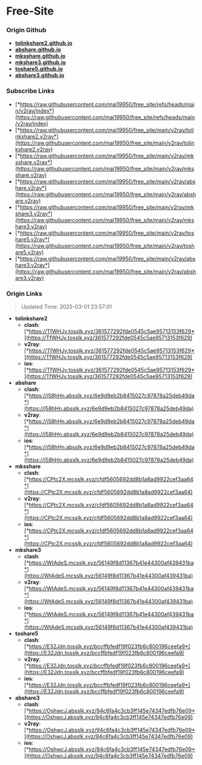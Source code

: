 # Free-Site

### Origin Github

- [**tolinkshare2.github.io**](https://github.com/tolinkshare2/tolinkshare2.github.io)
- [**abshare.github.io**](https://github.com/abshare/abshare.github.io)
- [**mksshare.github.io**](https://github.com/mksshare/mksshare.github.io)
- [**mkshare3.github.io**](https://github.com/mkshare3/mkshare3.github.io)
- [**toshare5.github.io**](https://github.com/toshare5/toshare5.github.io)
- [**abshare3.github.io**](https://github.com/abshare3/abshare3.github.io)

### Subscribe Links

- [*https://raw.githubusercontent.com/mai19950/free_site/refs/heads/main/v2ray/index*](https://raw.githubusercontent.com/mai19950/free_site/refs/heads/main/v2ray/index)
- [*https://raw.githubusercontent.com/mai19950/free_site/main/v2ray/tolinkshare2.v2ray*](https://raw.githubusercontent.com/mai19950/free_site/main/v2ray/tolinkshare2.v2ray)
- [*https://raw.githubusercontent.com/mai19950/free_site/main/v2ray/mksshare.v2ray*](https://raw.githubusercontent.com/mai19950/free_site/main/v2ray/mksshare.v2ray)
- [*https://raw.githubusercontent.com/mai19950/free_site/main/v2ray/abshare.v2ray*](https://raw.githubusercontent.com/mai19950/free_site/main/v2ray/abshare.v2ray)
- [*https://raw.githubusercontent.com/mai19950/free_site/main/v2ray/mkshare3.v2ray*](https://raw.githubusercontent.com/mai19950/free_site/main/v2ray/mkshare3.v2ray)
- [*https://raw.githubusercontent.com/mai19950/free_site/main/v2ray/toshare5.v2ray*](https://raw.githubusercontent.com/mai19950/free_site/main/v2ray/toshare5.v2ray)
- [*https://raw.githubusercontent.com/mai19950/free_site/main/v2ray/abshare3.v2ray*](https://raw.githubusercontent.com/mai19950/free_site/main/v2ray/abshare3.v2ray)

### Origin Links

> Updated Time: 2025-03-01 23:57:01

- **tolinkshare2**
  - **clash**: [*https://TfWHJv.tosslk.xyz/361577292fde0545c5ae95713153f629*](https://TfWHJv.tosslk.xyz/361577292fde0545c5ae95713153f629)
  - **v2ray**: [*https://TfWHJv.tosslk.xyz/361577292fde0545c5ae95713153f629*](https://TfWHJv.tosslk.xyz/361577292fde0545c5ae95713153f629)
  - **ios**: [*https://TfWHJv.tosslk.xyz/361577292fde0545c5ae95713153f629*](https://TfWHJv.tosslk.xyz/361577292fde0545c5ae95713153f629)
- **abshare**
  - **clash**: [*https://j58hHn.absslk.xyz/6e9d9eb2b8415027c97878a25deb49da*](https://j58hHn.absslk.xyz/6e9d9eb2b8415027c97878a25deb49da)
  - **v2ray**: [*https://j58hHn.absslk.xyz/6e9d9eb2b8415027c97878a25deb49da*](https://j58hHn.absslk.xyz/6e9d9eb2b8415027c97878a25deb49da)
  - **ios**: [*https://j58hHn.absslk.xyz/6e9d9eb2b8415027c97878a25deb49da*](https://j58hHn.absslk.xyz/6e9d9eb2b8415027c97878a25deb49da)
- **mksshare**
  - **clash**: [*https://CPtc2X.mcsslk.xyz/cfdf5605692dd8b1a8ad9922cef3aa64*](https://CPtc2X.mcsslk.xyz/cfdf5605692dd8b1a8ad9922cef3aa64)
  - **v2ray**: [*https://CPtc2X.mcsslk.xyz/cfdf5605692dd8b1a8ad9922cef3aa64*](https://CPtc2X.mcsslk.xyz/cfdf5605692dd8b1a8ad9922cef3aa64)
  - **ios**: [*https://CPtc2X.mcsslk.xyz/cfdf5605692dd8b1a8ad9922cef3aa64*](https://CPtc2X.mcsslk.xyz/cfdf5605692dd8b1a8ad9922cef3aa64)
- **mkshare3**
  - **clash**: [*https://WtAdeS.mcsslk.xyz/56149f8d11367b41e44300af439431ba*](https://WtAdeS.mcsslk.xyz/56149f8d11367b41e44300af439431ba)
  - **v2ray**: [*https://WtAdeS.mcsslk.xyz/56149f8d11367b41e44300af439431ba*](https://WtAdeS.mcsslk.xyz/56149f8d11367b41e44300af439431ba)
  - **ios**: [*https://WtAdeS.mcsslk.xyz/56149f8d11367b41e44300af439431ba*](https://WtAdeS.mcsslk.xyz/56149f8d11367b41e44300af439431ba)
- **toshare5**
  - **clash**: [*https://E32Jdn.tosslk.xyz/bccffbfedf19f023fb6c800196ceefa9*](https://E32Jdn.tosslk.xyz/bccffbfedf19f023fb6c800196ceefa9)
  - **v2ray**: [*https://E32Jdn.tosslk.xyz/bccffbfedf19f023fb6c800196ceefa9*](https://E32Jdn.tosslk.xyz/bccffbfedf19f023fb6c800196ceefa9)
  - **ios**: [*https://E32Jdn.tosslk.xyz/bccffbfedf19f023fb6c800196ceefa9*](https://E32Jdn.tosslk.xyz/bccffbfedf19f023fb6c800196ceefa9)
- **abshare3**
  - **clash**: [*https://OshwcJ.absslk.xyz/94c6fa4c3cb3ff145e74347edfb76e09*](https://OshwcJ.absslk.xyz/94c6fa4c3cb3ff145e74347edfb76e09)
  - **v2ray**: [*https://OshwcJ.absslk.xyz/94c6fa4c3cb3ff145e74347edfb76e09*](https://OshwcJ.absslk.xyz/94c6fa4c3cb3ff145e74347edfb76e09)
  - **ios**: [*https://OshwcJ.absslk.xyz/94c6fa4c3cb3ff145e74347edfb76e09*](https://OshwcJ.absslk.xyz/94c6fa4c3cb3ff145e74347edfb76e09)
